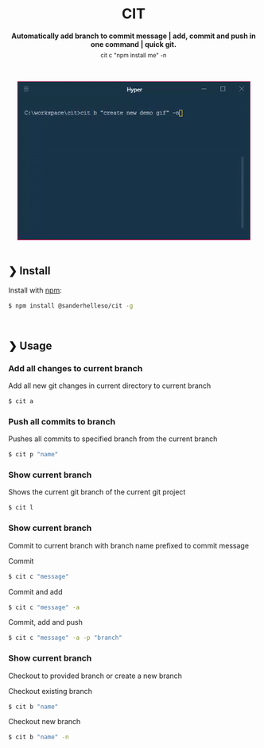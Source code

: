 <h1 align="center">CIT</h1>

<p align="center">
<b>Automatically add branch to commit message | add, commit and push in one command | quick git.</b><br>
<sub>cit c "npm install me" -n</sub>
</p>

<br>

<p align="center">
<a href="https://www.npmjs.com/package/@sanderhelleso/cit">
<img src="https://github.com/sanderhelleso/cit/blob/master/preview/preview.gif" alt="version">
</a>

<br>
<br>

## ❯ Install

Install with [npm](https://www.npmjs.com/):

```sh
$ npm install @sanderhelleso/cit -g
```

<br>

## ❯ Usage

### Add all changes to current branch

<p>Add all new git changes in current directory to current branch</p>

```sh
$ cit a
```

### Push all commits to branch

<p>Pushes all commits to specified branch from the current branch</p>

```sh
$ cit p "name"
```

### Show current branch

<p>Shows the current git branch of the current git project</p>

```sh
$ cit l
```

### Show current branch

<p>Commit to current branch with branch name prefixed to commit message</p>

Commit
```sh
$ cit c "message"
```

Commit and add 
```sh
$ cit c "message" -a
```

Commit, add and push
```sh
$ cit c "message" -a -p "branch"
```

### Show current branch

<p>Checkout to provided branch or create a new branch</p>

Checkout existing branch
```sh
$ cit b "name"
```

Checkout new branch
```sh
$ cit b "name" -n
```
